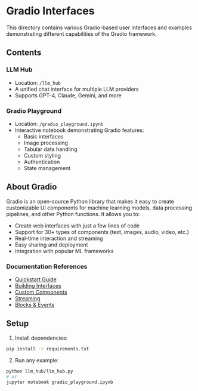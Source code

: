 # Gradio Interfaces

This directory contains various Gradio-based user interfaces and examples demonstrating different capabilities of the Gradio framework.

## Contents

### LLM Hub
- Location: `/llm_hub`
- A unified chat interface for multiple LLM providers
- Supports GPT-4, Claude, Gemini, and more

### Gradio Playground
- Location: `/gradio_playground.ipynb`
- Interactive notebook demonstrating Gradio features:
  - Basic interfaces
  - Image processing
  - Tabular data handling
  - Custom styling
  - Authentication
  - State management

## About Gradio

Gradio is an open-source Python library that makes it easy to create customizable UI components for machine learning models, data processing pipelines, and other Python functions. It allows you to:

- Create web interfaces with just a few lines of code
- Support for 30+ types of components (text, images, audio, video, etc.)
- Real-time interaction and streaming
- Easy sharing and deployment
- Integration with popular ML frameworks

### Documentation References

- [Quickstart Guide](https://www.gradio.app/guides/quickstart)
- [Building Interfaces](https://www.gradio.app/guides/creating-a-chatbot-fast)
- [Custom Components](https://www.gradio.app/guides/custom-components-in-five-minutes)
- [Streaming](https://www.gradio.app/guides/real-time-speech-recognition)
- [Blocks & Events](https://www.gradio.app/guides/blocks-and-event-listeners)

## Setup

1. Install dependencies:
```bash
pip install -r requirements.txt
```

2. Run any example:
```bash
python llm_hub/llm_hub.py
# or
jupyter notebook gradio_playground.ipynb
``` 
